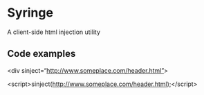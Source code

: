 # Syringe
A client-side html injection utility

## Code examples

&lt;div sinject=“http://www.someplace.com/header.html”&gt;

&lt;script&gt;sinject(http://www.someplace.com/header.html);&lt;/script&gt;
